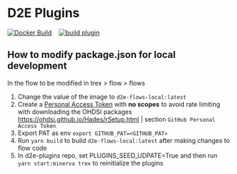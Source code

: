 # D2E Plugins

[![Docker Build](https://github.com/data2evidence/d2e-flows/actions/workflows/docker-build-push.yaml/badge.svg)](https://github.com/data2evidence/d2e-flows/actions/workflows/docker-build-push.yaml) &nbsp;&nbsp; [![build plugin](https://github.com/data2evidence/d2e-flows/actions/workflows/plugin-ci.yml/badge.svg)](https://github.com/data2evidence/d2e-flows/actions/workflows/plugin-ci.yml)

## How to modify package.json for local development

In the flow to be modified in trex > flow > flows

1. Change the value of the image to `d2e-flows-local:latest`
2. Create a [Personal Access Token](https://docs.github.com/en/authentication/keeping-your-account-and-data-secure/managing-your-personal-access-tokens#creating-a-personal-access-token-classic) with **no scopes** to avoid rate limiting with downloading the OHDSI packages https://ohdsi.github.io/Hades/rSetup.html | section `GitHub Personal Access Token
`
3. Export PAT as env `export GITHUB_PAT=<GITHUB_PAT>`
4. Run `yarn build` to build `d2e-flows-local:latest` after making changes to flow code
5. In d2e-plugins repo, set PLUGINS_SEED_UDPATE=True and then run `yarn start:minerva trex` to reinitialize the plugins
 